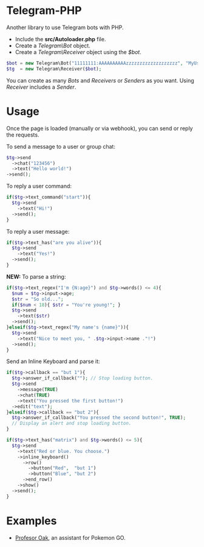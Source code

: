 # Telegram-PHP

Another library to use Telegram bots with PHP.

- Include the **src/Autoloader.php** file.
- Create a *Telegram\Bot* object.
- Create a *Telegram\Receiver* object using the *$bot*.

```php
$bot = new Telegram\Bot("11111111:AAAAAAAAAAzzzzzzzzzzzzzzzzzzz", "MyUserBot", "The Name of Bot");
$tg  = new Telegram\Receiver($bot);
```

You can create as many *Bots* and *Receivers* or *Senders* as you want.
Using *Receiver* includes a *Sender*.

# Usage

Once the page is loaded (manually or via webhook), you can send or reply the requests.

To send a message to a user or group chat:
```php
$tg->send
  ->chat("123456")
  ->text("Hello world!")
->send();
```

To reply a user command:
```php
if($tg->text_command("start")){
  $tg->send
    ->text("Hi!")
  ->send();
}
```

To reply a user message:
```php
if($tg->text_has("are you alive")){
  $tg->send
    ->text("Yes!")
  ->send();
}
```

**NEW:** To parse a string:
```php
if($tg->text_regex("I'm {N:age}") and $tg->words() <= 4){
  $num = $tg->input->age;
  $str = "So old...";
  if($num < 18){ $str = "You're young!"; }
  $tg->send
    ->text($str)
  ->send();
}elseif($tg->text_regex("My name's {name}")){
  $tg->send
    ->text("Nice to meet you, " .$tg->input->name ."!")
  ->send();
}
```

Send an Inline Keyboard and parse it:
```php
if($tg->callback == "but 1"){
  $tg->answer_if_callback(""); // Stop loading button.
  $tg->send
    ->message(TRUE)
    ->chat(TRUE)
    ->text("You pressed the first button!")
  ->edit("text");
}elseif($tg->callback == "but 2"){
  $tg->answer_if_callback("You pressed the second button!", TRUE);
  // Display an alert and stop loading button.
}

if($tg->text_has("matrix") and $tg->words() <= 5){
  $tg->send
    ->text("Red or blue. You choose.")
    ->inline_keyboard()
      ->row()
        ->button("Red",  "but 1")
        ->button("Blue", "but 2")
      ->end_row()
    ->show()
  ->send();
}
```

# Examples
- [Profesor Oak](https://github.com/duhow/ProfesorOak), an assistant for Pokemon GO.
